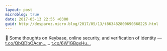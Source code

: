 ```yaml
---
layout: post
microblog: true
date: 2017-05-13 22:55 +0300
guid: http://desparoz.micro.blog/2017/05/13/t863482800690868225.html
---
```

🔗 Some thoughts on Keybase, online security, and verification of identity — [t.co/QbQDbOAcm...](https://t.co/QbQDbOAcmj)… [t.co/6W1GBgxHu...](https://t.co/6W1GBgxHua)

